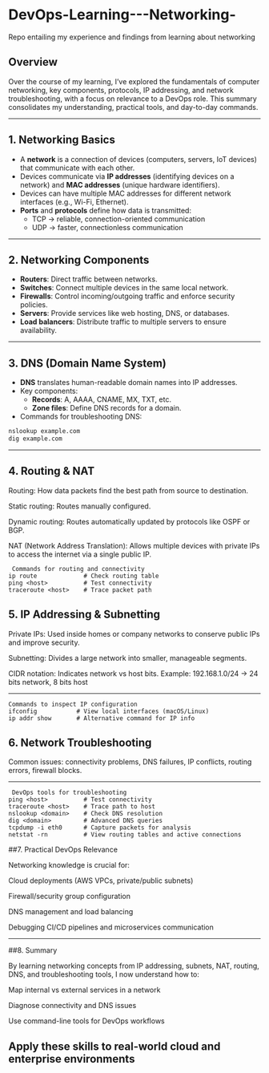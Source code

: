# DevOps-Learning---Networking-
Repo entailing my experience and findings from learning about networking

## Overview
Over the course of my learning, I’ve explored the fundamentals of computer networking, key 
components, protocols, IP addressing, and network troubleshooting, with a focus on relevance 
to a DevOps role. This summary consolidates my understanding, practical tools, and day-to-day 
commands.

---

## 1. Networking Basics
- A **network** is a connection of devices (computers, servers, IoT devices) that communicate 
with each other.
- Devices communicate via **IP addresses** (identifying devices on a network) and **MAC 
addresses** (unique hardware identifiers).
- Devices can have multiple MAC addresses for different network interfaces (e.g., Wi-Fi, 
Ethernet).
- **Ports** and **protocols** define how data is transmitted:
  - TCP → reliable, connection-oriented communication
  - UDP → faster, connectionless communication

---

## 2. Networking Components
- **Routers**: Direct traffic between networks.
- **Switches**: Connect multiple devices in the same local network.
- **Firewalls**: Control incoming/outgoing traffic and enforce security policies.
- **Servers**: Provide services like web hosting, DNS, or databases.
- **Load balancers**: Distribute traffic to multiple servers to ensure availability.

---

## 3. DNS (Domain Name System)
- **DNS** translates human-readable domain names into IP addresses.
- Key components:
  - **Records**: A, AAAA, CNAME, MX, TXT, etc.
  - **Zone files**: Define DNS records for a domain.
- Commands for troubleshooting DNS:

```bash
nslookup example.com
dig example.com 
```

---

## 4. Routing & NAT

Routing: How data packets find the best path from source to destination.

Static routing: Routes manually configured.

Dynamic routing: Routes automatically updated by protocols like OSPF or BGP.

NAT (Network Address Translation): Allows multiple devices with private IPs to access the 
internet via a single public IP.

```
 Commands for routing and connectivity
ip route             # Check routing table
ping <host>          # Test connectivity
traceroute <host>    # Trace packet path
```

## 5. IP Addressing & Subnetting

Private IPs: Used inside homes or company networks to conserve public IPs and improve 
security.

Subnetting: Divides a large network into smaller, manageable segments.

CIDR notation: Indicates network vs host bits.
Example: 192.168.1.0/24 → 24 bits network, 8 bits host

---

```
Commands to inspect IP configuration
ifconfig           # View local interfaces (macOS/Linux)
ip addr show       # Alternative command for IP info
```

## 6. Network Troubleshooting

Common issues: connectivity problems, DNS failures, IP conflicts, routing errors, firewall 
blocks.

---

```
 DevOps tools for troubleshooting 
ping <host>          # Test connectivity
traceroute <host>    # Trace path to host
nslookup <domain>    # Check DNS resolution
dig <domain>         # Advanced DNS queries
tcpdump -i eth0      # Capture packets for analysis
netstat -rn          # View routing tables and active connections
```
##7. Practical DevOps Relevance

Networking knowledge is crucial for:

Cloud deployments (AWS VPCs, private/public subnets)

Firewall/security group configuration

DNS management and load balancing

Debugging CI/CD pipelines and microservices communication

---

##8. Summary

By learning networking concepts from IP addressing, subnets, NAT, routing, DNS, and 
troubleshooting tools, I now understand how to:

Map internal vs external services in a network

Diagnose connectivity and DNS issues

Use command-line tools for DevOps workflows

Apply these skills to real-world cloud and enterprise environments
---


